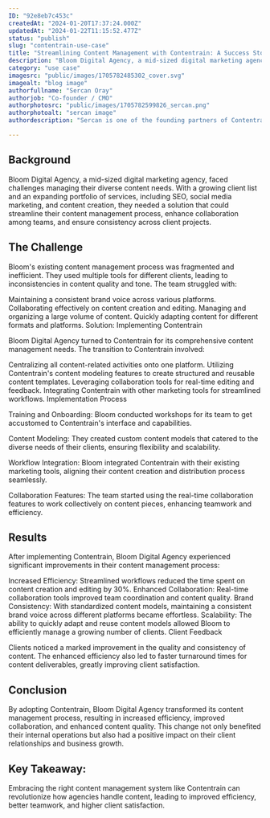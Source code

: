 ```yaml
---
ID: "92e8eb7c453c"
createdAt: "2024-01-20T17:37:24.000Z"
updatedAt: "2024-01-22T11:15:52.477Z"
status: "publish"
slug: "contentrain-use-case"
title: "Streamlining Content Management with Contentrain: A Success Story of \"Bloom Digital Agency\""
description: "Bloom Digital Agency, a mid-sized digital marketing agency, faced challenges managing their diverse content needs. With a growing client list and an expanding portfolio of services, including SEO, social media marketing, and content creation, they needed a solution that could streamline their content management process, enhance collaboration among teams, and ensure consistency across client projects."
category: "use case"
imagesrc: "public/images/1705782485302_cover.svg"
imagealt: "blog image"
authorfullname: "Sercan Oray"
authorjob: "Co-founder / CMO"
authorphotosrc: "public/images/1705782599826_sercan.png"
authorphotoalt: "sercan image"
authordescription: "Sercan is one of the founding partners of Contentrain. He also serves as Contentrain's CMO, working on both the creative and management sides of the company."

---
```

## Background

Bloom Digital Agency, a mid-sized digital marketing agency, faced challenges managing their diverse content needs. With a growing client list and an expanding portfolio of services, including SEO, social media marketing, and content creation, they needed a solution that could streamline their content management process, enhance collaboration among teams, and ensure consistency across client projects.

## The Challenge

Bloom's existing content management process was fragmented and inefficient. They used multiple tools for different clients, leading to inconsistencies in content quality and tone. The team struggled with:

Maintaining a consistent brand voice across various platforms. Collaborating effectively on content creation and editing. Managing and organizing a large volume of content. Quickly adapting content for different formats and platforms. Solution: Implementing Contentrain

Bloom Digital Agency turned to Contentrain for its comprehensive content management needs. The transition to Contentrain involved:

Centralizing all content-related activities onto one platform. Utilizing Contentrain's content modeling features to create structured and reusable content templates. Leveraging collaboration tools for real-time editing and feedback. Integrating Contentrain with other marketing tools for streamlined workflows. Implementation Process

Training and Onboarding: Bloom conducted workshops for its team to get accustomed to Contentrain's interface and capabilities.

Content Modeling: They created custom content models that catered to the diverse needs of their clients, ensuring flexibility and scalability.

Workflow Integration: Bloom integrated Contentrain with their existing marketing tools, aligning their content creation and distribution process seamlessly.

Collaboration Features: The team started using the real-time collaboration features to work collectively on content pieces, enhancing teamwork and efficiency.

## Results

After implementing Contentrain, Bloom Digital Agency experienced significant improvements in their content management process:

Increased Efficiency: Streamlined workflows reduced the time spent on content creation and editing by 30%. Enhanced Collaboration: Real-time collaboration tools improved team coordination and content quality. Brand Consistency: With standardized content models, maintaining a consistent brand voice across different platforms became effortless. Scalability: The ability to quickly adapt and reuse content models allowed Bloom to efficiently manage a growing number of clients. Client Feedback

Clients noticed a marked improvement in the quality and consistency of content. The enhanced efficiency also led to faster turnaround times for content deliverables, greatly improving client satisfaction.

## Conclusion

By adopting Contentrain, Bloom Digital Agency transformed its content management process, resulting in increased efficiency, improved collaboration, and enhanced content quality. This change not only benefited their internal operations but also had a positive impact on their client relationships and business growth.

## Key Takeaway:

Embracing the right content management system like Contentrain can revolutionize how agencies handle content, leading to improved efficiency, better teamwork, and higher client satisfaction.
